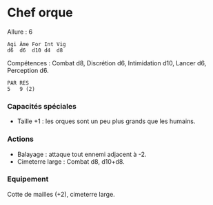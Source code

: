 
# Chef orque

Allure : 6

	Agi	Âme	For	Int	Vig
	d6	d6	d10	d4	d8

Compétences : Combat d8, Discrétion d6, Intimidation d10, Lancer d6, Perception d6.

	PAR	RES
	5	9 (2)

### Capacités spéciales
- Taille +1 : les orques sont un peu plus grands que les humains.

### Actions
- Balayage : attaque tout ennemi adjacent à -2.
- Cimeterre large : Combat d8, d10+d8.

### Equipement
Cotte de mailles (+2), cimeterre large.